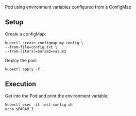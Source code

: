 Pod using environment variables configured from a ConfigMap

## Setup
Create a configMap:

```
kubectl create configmap my-config \
--from-file=config.txt \
--from-literal=param3=value3
```

Deploy the pod:

```
kubectl apply -f .
```

## Execution
Get into the Pod and print the environment variable:

```
kubectl exec -it test-config sh
echo $PARAM_3
```